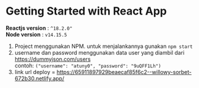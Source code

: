 # Getting Started with React App
**Reactjs version**	: `^18.2.0"` <br/>
**Node version**    : `v14.15.5`
1. Project menggunakan NPM. untuk menjalankannya gunakan `npm start`
2. username dan password menggunakan data user yang diambil dari https://dummyjson.com/users <br />
   contoh: `("username": "atuny0", "password": "9uQFF1Lh")`
4. link url deploy = https://65911897929beaecaf85f6c2--willowy-sorbet-672b30.netlify.app/
